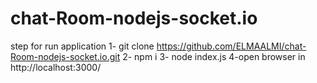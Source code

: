 # chat-Room-nodejs-socket.io
 step for run application 
 1- git clone https://github.com/ELMAALMI/chat-Room-nodejs-socket.io.git
 2- npm i 
 3- node index.js
 4-open browser in http://localhost:3000/
